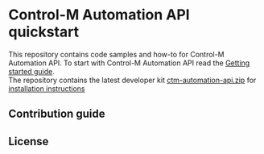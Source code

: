 # Control-M Automation API quickstart

This repository contains code samples and how-to for Control-M Automation API.
To start with Control-M Automation API read the [Getting started guide](https://docs.bmc.com/docs/display/public/workloadautomation/Control-M+Automation+API+-+Getting+Started+Guide).  
The repository contains the latest developer kit [ctm-automation-api.zip](/ctm-automation-api.zip) for [installation instructions](https://docs.bmc.com/docs/display/public/workloadautomation/Control-M+Automation+API+-+Installation)

## Contribution guide
## License
